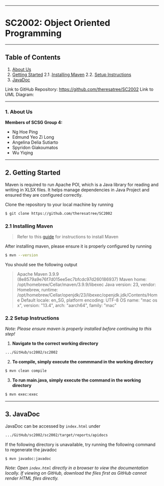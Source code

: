 <hr>

# SC2002: Object Oriented Programming
<hr>

## Table of Contents
1. [About Us](#1-about-us)
2. [Getting Started](#2-getting-started)
2.1 .[Installing Maven](#11-installing-maven)
2.2. [Setup Instructions](#12-setup-instructions)
3. [JavaDoc](#3-javadoc)

Link to GitHub Repository: https://github.com/theresatree/SC2002
Link to UML Diagram: 

<hr>

### 1. About Us

<b>Members of SCSG Group 4:</b>
- Ng Hoe Ping
- Edmund Yeo Zi Long
- Angelina Delia Sutiarto
- Spyridon Giakoumatos
- Wu Yiqing


<hr>

## 2. Getting Started
Maven is required to run Apache POI, which is a Java library for reading and writing in XLSX files. It helps manage dependencies in Java Project and ensured they are configured correctly. 

Clone the repository to your local machine by running
```bash
$ git clone https://github.com/theresatree/SC2002
```

### 2.1 Installing Maven
> Refer to this [guide](https://www.baeldung.com/install-maven-on-windows-linux-mac) for instructions to install Maven

After installing maven, please ensure it is properly configured by running
```bash
$ mvn --version
```
You should see the following output
>Apache Maven 3.9.9 (8e8579a9e76f7d015ee5ec7bfcdc97d260186937)
Maven home: /opt/homebrew/Cellar/maven/3.9.9/libexec
Java version: 23, vendor: Homebrew, runtime: /opt/homebrew/Cellar/openjdk/23/libexec/openjdk.jdk/Contents/Home
Default locale: en_SG, platform encoding: UTF-8
OS name: "mac os x", version: "13.4", arch: "aarch64", family: "mac"


### 2.2 Setup Instructions
*Note: Please ensure maven is properly installed before continuing to this step!*

1. **Navigate to the correct working directory**
```bash
.../GitHub/sc2002/sc2002
```

2. **To compile, simply execute the commmand in the working directory**
```bash
$ mvn clean compile
```

3. **To run main.java, simply execute the command in the working directory**
```bash
$ mvn exec:exec
```

<hr>

## 3. JavaDoc
JavaDoc can be accessed by ``index.html`` under
```bash
.../GitHub/sc2002/sc2002/target/reports/apidocs
``` 

If the following directory is unavailable, try running the following command to regenerate the javadoc
```bash
$ mvn javadoc:javadoc
```

*Note: Open ``index.html`` directly in a browser to view the documentation locally. 
If viewing on GitHub, download the files first as GitHub cannot render HTML files directly.*